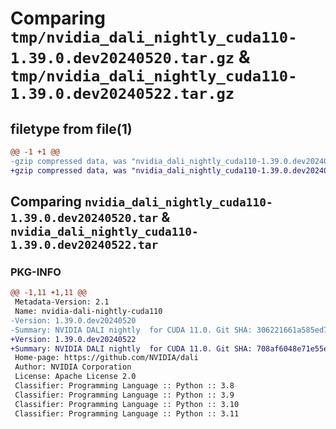 # Comparing `tmp/nvidia_dali_nightly_cuda110-1.39.0.dev20240520.tar.gz` & `tmp/nvidia_dali_nightly_cuda110-1.39.0.dev20240522.tar.gz`

## filetype from file(1)

```diff
@@ -1 +1 @@
-gzip compressed data, was "nvidia_dali_nightly_cuda110-1.39.0.dev20240520.tar", last modified: Mon Apr  5 07:00:00 1993, max compression
+gzip compressed data, was "nvidia_dali_nightly_cuda110-1.39.0.dev20240522.tar", last modified: Mon Apr  5 07:00:00 1993, max compression
```

## Comparing `nvidia_dali_nightly_cuda110-1.39.0.dev20240520.tar` & `nvidia_dali_nightly_cuda110-1.39.0.dev20240522.tar`

### PKG-INFO

```diff
@@ -1,11 +1,11 @@
 Metadata-Version: 2.1
 Name: nvidia-dali-nightly-cuda110
-Version: 1.39.0.dev20240520
-Summary: NVIDIA DALI nightly  for CUDA 11.0. Git SHA: 306221661a585ed7791857141e15b69e28952905
+Version: 1.39.0.dev20240522
+Summary: NVIDIA DALI nightly  for CUDA 11.0. Git SHA: 708af6048e71e55eb117718a53c8bf7649eecb38
 Home-page: https://github.com/NVIDIA/dali
 Author: NVIDIA Corporation
 License: Apache License 2.0
 Classifier: Programming Language :: Python :: 3.8
 Classifier: Programming Language :: Python :: 3.9
 Classifier: Programming Language :: Python :: 3.10
 Classifier: Programming Language :: Python :: 3.11
```

